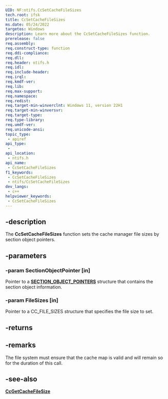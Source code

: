 ```yaml
---
UID: NF:ntifs.CcSetCacheFileSizes
tech.root: ifsk
title: CcSetCacheFileSizes
ms.date: 05/24/2022
targetos: Windows
description: Learn more about the CcSetCacheFileSizes function.
prerelease: false
req.assembly: 
req.construct-type: function
req.ddi-compliance: 
req.dll: 
req.header: ntifs.h
req.idl: 
req.include-header: 
req.irql: 
req.kmdf-ver: 
req.lib: 
req.max-support: 
req.namespace: 
req.redist: 
req.target-min-winverclnt: Windows 11, version 22H1
req.target-min-winversvr: 
req.target-type: 
req.type-library: 
req.umdf-ver: 
req.unicode-ansi: 
topic_type:
 - apiref
api_type:
 - 
api_location:
 - ntifs.h
api_name:
 - CcSetCacheFileSizes
f1_keywords:
 - CcSetCacheFileSizes
 - ntifs/CcSetCacheFileSizes
dev_langs:
 - c++
helpviewer_keywords:
 - CcSetCacheFileSizes
---
```


## -description

The **CcSetCacheFileSizes** function sets the cache manager file sizes by section object pointers.

## -parameters

### -param SectionObjectPointer [in]

Pointer to a [**SECTION_OBJECT_POINTERS**](../wdm/ns-wdm-_section_object_pointers.md) structure that contains the section object information.

### -param FileSizes [in]

Pointer to a CC_FILE_SIZES structure that specifies the file size to set.

## -returns

## -remarks

The file system must ensure that the cache map is valid and will remain so for the duration of this call.

## -see-also

[**CcGetCacheFileSize**](nf-ntifs-ccgetcachefilesize.md)